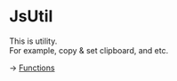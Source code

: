 
# JsUtil

This is utility.  
For example, copy & set clipboard, and etc.  

-> [Functions](https://github.com/puutaro/CommandClick/tree/master/md/developer/js_interface/functions/JsUtil)
